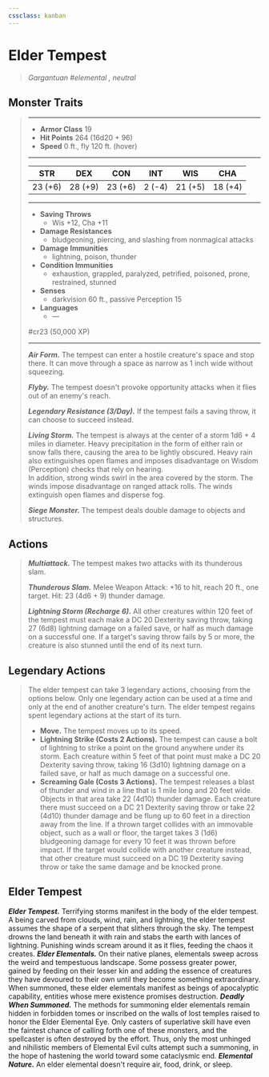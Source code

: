 ```yaml
---
cssclass: kanban
---
```


# Elder Tempest
>*Gargantuan #elemental , neutral*
## Monster Traits
>___
>- **Armor Class** 19
>- **Hit Points** 264 (16d20 + 96)
>- **Speed** 0 ft., fly 120 ft. (hover)
>___
>|STR|DEX|CON|INT|WIS|CHA|
>|:---:|:---:|:---:|:---:|:---:|:---:|
>|23 (+6)|28 (+9)|23 (+6)|2 (-4)|21 (+5)|18 (+4)|
>___
>- **Saving Throws**
>	 - Wis +12, Cha +11
>- **Damage Resistances**
>	 - bludgeoning, piercing, and slashing from nonmagical attacks
>- **Damage Immunities**
>	 - lightning, poison, thunder
>- **Condition Immunities**
>	 - exhaustion, grappled, paralyzed, petrified, poisoned, prone, restrained, stunned
>- **Senses**
>	 - darkvision 60 ft., passive Perception 15
>- **Languages**
>	 - —
>
> #cr23 (50,000 XP)
>___
>***Air Form.*** The tempest can enter a hostile creature's space and stop there. It can move through a space as narrow as 1 inch wide without squeezing.  
>
>***Flyby.*** The tempest doesn't provoke opportunity attacks when it flies out of an enemy's reach.  
>
>***Legendary Resistance (3/Day).*** If the tempest fails a saving throw, it can choose to succeed instead.  
>
>***Living Storm.*** The tempest is always at the center of a storm 1d6 + 4 miles in diameter. Heavy precipitation in the form of either rain or snow falls there, causing the area to be lightly obscured. Heavy rain also extinguishes open flames and imposes disadvantage on Wisdom (Perception) checks that rely on hearing.  
>In addition, strong winds swirl in the area covered by the storm. The winds impose disadvantage on ranged attack rolls. The winds extinguish open flames and disperse fog.  
>
>***Siege Monster.*** The tempest deals double damage to objects and structures.  
>
## Actions
>***Multiattack.*** The tempest makes two attacks with its thunderous slam.  
>
>***Thunderous Slam.*** Melee Weapon Attack: +16 to hit, reach 20 ft., one target. Hit: 23 (4d6 + 9) thunder damage.  
>
>***Lightning Storm (Recharge 6).*** All other creatures within 120 feet of the tempest must each make a DC 20 Dexterity saving throw, taking 27 (6d8) lightning damage on a failed save, or half as much damage on a successful one. If a target's saving throw fails by 5 or more, the creature is also stunned until the end of its next turn.  
>
## Legendary Actions
>The elder tempest can take 3 legendary actions, choosing from the options below. Only one legendary action can be used at a time and only at the end of another creature's turn. The elder tempest regains spent legendary actions at the start of its turn.
>
>- **Move.**
> The tempest moves up to its speed.
>- **Lightning Strike (Costs 2 Actions).**
> The tempest can cause a bolt of lightning to strike a point on the ground anywhere under its storm. Each creature within 5 feet of that point must make a DC 20 Dexterity saving throw, taking 16 (3d10) lightning damage on a failed save, or half as much damage on a successful one.
>- **Screaming Gale (Costs 3 Actions).**
> The tempest releases a blast of thunder and wind in a line that is 1 mile long and 20 feet wide. Objects in that area take 22 (4d10) thunder damage. Each creature there must succeed on a DC 21 Dexterity saving throw or take 22 (4d10) thunder damage and be flung up to 60 feet in a direction away from the line. If a thrown target collides with an immovable object, such as a wall or floor, the target takes 3 (1d6) bludgeoning damage for every 10 feet it was thrown before impact. If the target would collide with another creature instead, that other creature must succeed on a DC 19 Dexterity saving throw or take the same damage and be knocked prone.
## Elder Tempest
***Elder Tempest.*** Terrifying storms manifest in the body of the elder tempest. A being carved from clouds, wind, rain, and lightning, the elder tempest assumes the shape of a serpent that slithers through the sky. The tempest drowns the land beneath it with rain and stabs the earth with lances of lightning. Punishing winds scream around it as it flies, feeding the chaos it creates.
***Elder Elementals.*** On their native planes, elementals sweep across the weird and tempestuous landscape. Some possess greater power, gained by feeding on their lesser kin and adding the essence of creatures they have devoured to their own until they become something extraordinary. When summoned, these elder elementals manifest as beings of apocalyptic capability, entities whose mere existence promises destruction.
***Deadly When Summoned.*** The methods for summoning elder elementals remain hidden in forbidden tomes or inscribed on the walls of lost temples raised to honor the Elder Elemental Eye. Only casters of superlative skill have even the faintest chance of calling forth one of these monsters, and the spellcaster is often destroyed by the effort. Thus, only the most unhinged and nihilistic members of Elemental Evil cults attempt such a summoning, in the hope of hastening the world toward some cataclysmic end.
***Elemental Nature.*** An elder elemental doesn't require air, food, drink, or sleep.